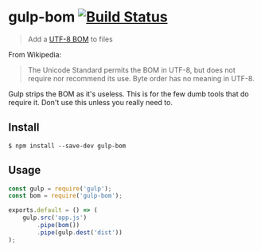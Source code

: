 # gulp-bom [![Build Status](https://travis-ci.org/sindresorhus/gulp-bom.svg?branch=master)](https://travis-ci.org/sindresorhus/gulp-bom)

> Add a [UTF-8 BOM](https://en.wikipedia.org/wiki/Byte_order_mark#UTF-8) to files

From Wikipedia:

> The Unicode Standard permits the BOM in UTF-8, but does not require nor recommend its use. Byte order has no meaning in UTF-8.

Gulp strips the BOM as it's useless. This is for the few dumb tools that do require it. Don't use this unless you really need to.


## Install

```
$ npm install --save-dev gulp-bom
```


## Usage

```js
const gulp = require('gulp');
const bom = require('gulp-bom');

exports.default = () => (
	gulp.src('app.js')
		.pipe(bom())
		.pipe(gulp.dest('dist'))
);
```
